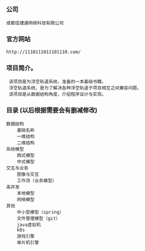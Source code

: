 ### 公司
    成都佳捷通网络科技有限公司
   
### 官方网站
    http://1110111011101110.com/

### 项目简介。
     该项目是为浮空轨道系统，准备的一本基础书籍。
     浮空轨道系统，是为了解决各种浮空轨道子项目相互之间兼容问题。
     该项目是从数据结构角度，介绍程序设计与实现。
     
### 目录 (以后根据需要会有删减修改)
    ‌数据结构
        ‌基础名称
        ‌一维结构
        ‌二维结构
    ‌系统模型
        ‌西式模型
        中式模型
    ‌交互与业务
        ‌图像与交互
        ‌工作流（业务模型）
    ‌高并发
        本地模型
        网络模型
    ‌其他
        中小型模型（spring）
        文件管理模型（git）
        ‌java虚拟机
        ‌k8s
        ‌游戏引擎
        ‌单片机引擎

    